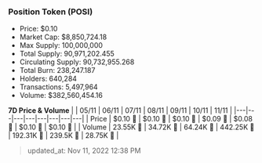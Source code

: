
  ### Position Token (POSI)
  - Price: $0.10
  - Market Cap: $8,850,724.18
  - Max Supply: 100,000,000
  - Total Supply: 90,971,202.455
  - Circulating Supply: 90,732,955.268
  - Total Burn: 238,247.187
  - Holders: 640,284
  - Transactions: 5,497,964
  - Volume: $382,560,454.16

  **7D Price & Volume**
  | | 05&#x2F;11 | 06&#x2F;11 | 07&#x2F;11 | 08&#x2F;11 | 09&#x2F;11 | 10&#x2F;11 | 11&#x2F;11 |
  |---|---|---|---|---|---|---|---|
  | Price | $0.10 🚀 | $0.10 🚀 | $0.10 🔻 | $0.09 🔻 | $0.08 🔻 | $0.10 🚀 | $0.10 🔻 |
  | Volume | 23.55K 🔻 | 34.72K 🚀 | 64.24K 🚀 | 442.25K 🚀 | 192.31K 🔻 | 239.5K 🚀 | 28.75K 🔻 |

  > updated_at: Nov 11, 2022 12:38 PM
